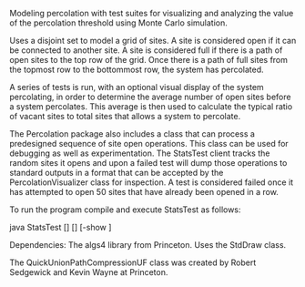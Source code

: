 Modeling percolation with test suites for visualizing and analyzing the value of the percolation threshold using Monte
Carlo simulation.

Uses a disjoint set to model a grid of sites. A site is considered open if it can be connected to another site.
A site is considered full if there is a path of open sites to the top row of the grid. Once there is a path of full sites
from the topmost row to the bottommost row, the system has percolated.

A series of tests is run, with an optional visual display of the system percolating, in order to determine the average number
of open sites before a system percolates. This average is then used to calculate the typical ratio of vacant sites to total
sites that allows a system to percolate.

The Percolation package also includes a class that can process a predesigned sequence of site open operations. This class can be used
for debugging as well as experimentation. The StatsTest client tracks the random sites it opens and upon a failed test will
dump those operations to standard outputs in a format that can be accepted by the PercolationVisualizer class for inspection.
A test is considered failed once it has attempted to open 50 sites that have already been opened in a row.

To run the program compile and execute StatsTest as follows:

java StatsTest [<gridSize>]
               [<number of tests to run>]
               [-show <optional display flag>]

Dependencies:
    The algs4 library from Princeton. Uses the StdDraw class.
    
The QuickUnionPathCompressionUF class was created by Robert Sedgewick and Kevin Wayne at Princeton.
